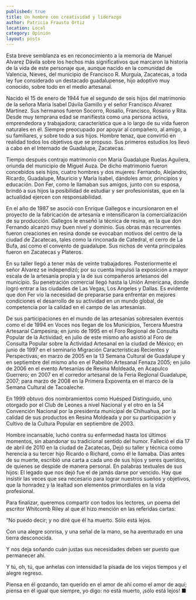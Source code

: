 ```yaml
---
published: true
title: Un hombre con creatividad y liderazgo
author: Patricia Frausto Ortiz
location: Local
category: Opinión
layout: posts
---
```


Esta breve semblanza es en reconocimiento a la memoria de Manuel Alvarez Dávila sobre los hechos más significativos que marcaron la historia de la vida de este  personaje que, aunque nacido en la comunidad de Valencia, Nieves, del municipio de Francisco R. Murguía, Zacatecas, a toda ley fue considerado un destacado guadalupense, hijo adoptivo muy conocido, sobre todo en el medio artesanal. 

Nacido el 15 de enero de 1944  fue el segundo de seis hijos del matrimonio de la señora María Isabel Dávila Gamillo y el señor Francisco Alvarez Martínez. Sus hermanos fueron Socorro, Rosalío, Francisco, Rosario y Rita. Desde muy temprana edad se manifiesta como una persona activa, emprendedora y trabajadora; característica que a lo largo de su vida fueron  naturales en él. Siempre preocupado por apoyar al compañero, al amigo, a su familiares, y sobre todo a sus hijos. Hombre tenaz, que convirtió en realidad todos los objetivos que se propuso. Sus primeros estudios los llevó a cabo en el Internado de Guadalupe, Zacatecas. 

Tiempo después contrajo matrimonio con María Guadalupe Ruelas Aguilera, oriunda del municipio de Miguel Auza. De dicho matrimonio fueron concebidos seis hijos, cuatro hombres y dos mujeres: Fernando, Alejandro, Ricardo, Guadalupe, Mauricio y María Isabel, dándoles amor, principios y educación. Don Fer, como le llamaban sus amigos, junto con su esposa, brindó a sus hijos la posibilidad de estudiar y ser profesionistas, que en la actualidad ejercen con responsabilidad. 

En el año de 1987 se asoció con Enrique Gallegos e incursionaron en el proyecto de la fabricación de artesanía e intensificaron la comercialización de su producción. Gallegos le enseñó la técnica de resina, en la que don Fernando alcanzó muy buen nivel y dominio. Sus obras más recurrentes fueron creaciones en resina donde se evocaban motivos del centro de la ciudad de Zacatecas, tales como la rinconada de Catedral, el cerro de La Bufa, así como el convento de guadalupe. Sus nichos de venta principales fueron en Zacatecas y Plateros.

En su taller llegó a tener más de veinte trabajadores. Posteriormente el señor Alvarez se independizó; por su cuenta impulsó la exposición a mayor escala de la artesanía propia y la de sus compañeros artesanos del municipio. Su penetración comercial llegó hasta la Unión Americana, donde logró entrar a las ciudades de Las Vegas, Los Angeles y Dallas. Es evidente que don Fer  vio la necesidad de prepararse para enfrentar en mejores condiciones el desarrollo de su actividad en un mundo global, de competencia por la calidad en el campo de las artesanías.

De sus participaciones en el mundo de las artesanías sobresalen eventos como el de 1994 en Voces nos llegan de los Municipios, Tercera Muestra Artesanal Campesina; en junio de 1995 en el Foro Regional de Consulta Popular de la Actividad; en julio de este mismo año asistió al Foro de Consulta Popular sobre la Actividad Artesanal en la ciudad de México; en junio de 1997 en el seminario Migración Características Recientes y Perspectivas; en marzo de 2005 en la 13 Semana Cultural de Guadalupe y en septiembre del mismo año en el Pabellón Artesanal Fenaza 2005; en julio de 2006 en el evento Artesanías de Resina Moldeada, en Acapulco Guerrero; en 2007 en el corredor artesanal de la Feria Regional Guadalupe, 2007; para marzo de 2008 en la Primera Expoventa en el marco de la Semana Cultural de Tacoaleche.

En 1999 obtuvo dos nombramientos como Huésped Distinguido, uno otorgado por el Club de Leones a nivel Nacional y el otro en la 54 Convención Nacional por la presidenta municipal de Chihuahua, por la calidad de sus productos en Resina Moldeada y por su participación y Cultivo de la Cultura Popular en septiembre de 2003. 

Hombre incansable, luchó contra su enfermedad hasta los últimos momentos, sin abandonar su tradicional sentido del humor. Falleció el día 17 de abril de 2010 en la ciudad de Zacatecas, Dejó su taller y técnica como herencia a su tercer hijo Ricardo o Richard, como él le llamaba. Días antes de su muerte, escribió una carta a cada uno de sus hijos y seres queridos, de quienes se despide de manera personal. En palabras textuales de sus hijos: El legado que nos dejó fue el de jamás darse por vencido. Hay que insistir las veces que sea necesario para lograr nuestros sueños y objetivos, que la honradez y la lealtad son elementos primordiales en la vida profesional. 

Para finalizar, queremos compartir con todos los lectores, un poema del escritor Whitcomb Riley al que él hizo mención en las referidas cartas: 

“No puedo decir; y no diré que él ha muerto. Sólo está lejos.

Con una alegre sonrisa, y una señal de la mano, se ha aventurado en una tierra desconocida.

Y nos deja soñando cuán justas sus necesidades deben ser puesto que permanecer ahí.

Y tú, oh, tú, que anhelas con intensidad la pisada de los viejos tiempos y el alegre regreso.

Piensa en él gozando, tan querido en el amor de ahí como el amor de aquí; piensa en él igual que siempre, yo digo: no está muerto, ¡sólo está lejos! ■
